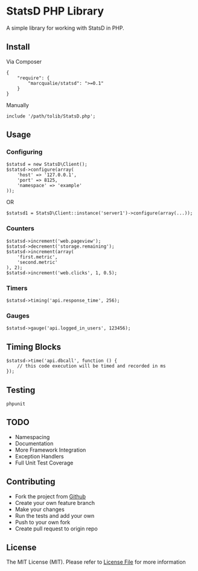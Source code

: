 # StatsD PHP Library

A simple library for working with StatsD in PHP.


## Install

Via Composer

    {
        "require": {
            "marcqualie/statsd": ">=0.1"
        }
    }

Manually

    include '/path/tolib/StatsD.php';


## Usage

### Configuring

    $statsd = new StatsD\Client();
    $statsd->configure(array(
        'host' => '127.0.0.1',
        'port' => 8125,
        'namespace' => 'example'
    ));

OR

    $statsd1 = StatsD\Client::instance('server1')->configure(array(...));


### Counters

    $statsd->increment('web.pageview');
    $statsd->decrement('storage.remaining');
    $statsd->increment(array(
        'first.metric',
        'second.metric'
    ), 2);
    $statsd->increment('web.clicks', 1, 0.5);


### Timers

    $statsd->timing('api.response_time', 256);


### Gauges

    $statsd->gauge('api.logged_in_users', 123456);


## Timing Blocks

    $statsd->time('api.dbcall', function () {
        // this code execution will be timed and recorded in ms
    });


## Testing

    phpunit


## TODO

- Namespacing
- Documentation
- More Framework Integration
- Exception Handlers
- Full Unit Test Coverage


## Contributing

- Fork the project from [Github](https://github.com/marcqualie/php-statsd)
- Create your own feature branch
- Make your changes
- Run the tests and add your own
- Push to your own fork
- Create pull request to origin repo


## License

The MIT License (MIT). Please refer to [License File](https://github.com/marcqualie/php-statsd/blob/master/LICENSE) for more information
